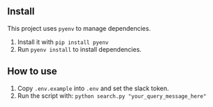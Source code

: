 ## Install

This project uses `pyenv` to manage dependencies.

1. Install it with `pip install pyenv`
2. Run `pyenv install` to install dependencies.

## How to use

1. Copy `.env.example` into `.env` and set the slack token.
2. Run the script with: `python search.py "your_query_message_here"`
